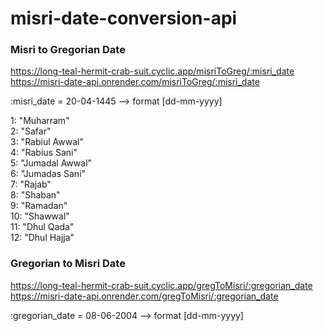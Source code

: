 ﻿# misri-date-conversion-api

### Misri to Gregorian Date
https://long-teal-hermit-crab-suit.cyclic.app/misriToGreg/:misri_date
https://misri-date-api.onrender.com/misriToGreg/:misri_date

:misri_date = 20-04-1445 --> format [dd-mm-yyyy]

1: "Muharram" <br>
2: "Safar"<br>
3: "Rabiul Awwal"<br>
4: "Rabius Sani"<br>
5: "Jumadal Awwal"<br>
6: "Jumadas Sani"<br>
7: "Rajab"<br>
8: "Shaban"<br>
9: "Ramadan"<br>
10: "Shawwal"<br>
11: "Dhul Qada"<br>
12: "Dhul Hajja"<br>


### Gregorian to Misri Date
https://long-teal-hermit-crab-suit.cyclic.app/gregToMisri/:gregorian_date
https://misri-date-api.onrender.com/gregToMisri/:gregorian_date

:gregorian_date = 08-06-2004 --> format [dd-mm-yyyy]
